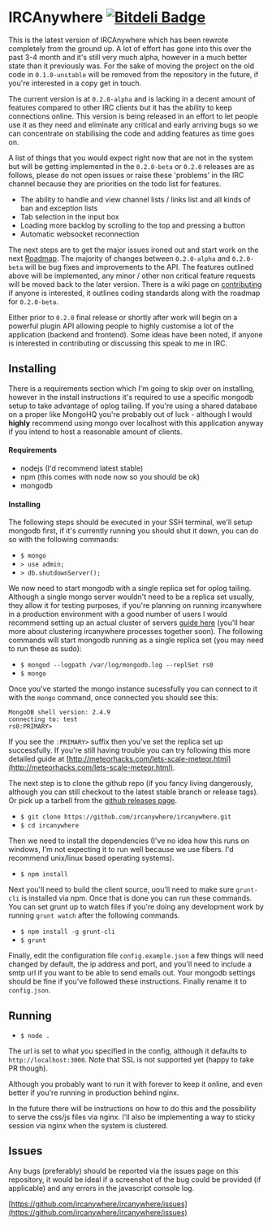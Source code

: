 IRCAnywhere [![Bitdeli Badge](https://d2weczhvl823v0.cloudfront.net/ircanywhere/ircanywhere/trend.png)](https://bitdeli.com/free "Bitdeli Badge")
===

This is the latest version of IRCAnywhere which has been rewrote completely from the ground up. A lot of effort has gone into this over the past 3-4 month and it's still very much alpha, however in a much better state than it previously was. For the sake of moving the project on the old code in `0.1.0-unstable` will be removed from the repository in the future, if you're interested in a copy get in touch.

The current version is at `0.2.0-alpha` and is lacking in a decent amount of features compared to other IRC clients but it has the ability to keep connections online. This version is being released in an effort to let people use it as they need and eliminate any critical and early arriving bugs so we can concentrate on stabilising the code and adding features as time goes on.

A list of things that you would expect right now that are not in the system but will be getting implemented in the `0.2.0-beta` or `0.2.0` releases are as follows, please do not open issues or raise these 'problems' in the IRC channel because they are priorities on the todo list for features.

  * The ability to handle and view channel lists / links list and all kinds of ban and exception lists
  * Tab selection in the input box
  * Loading more backlog by scrolling to the top and pressing a button
  * Automatic websocket reconnection

The next steps are to get the major issues ironed out and start work on the next [Roadmap](https://github.com/ircanywhere/ircanywhere/wiki/0.2.0-beta-Roadmap). The majority of changes between `0.2.0-alpha` and `0.2.0-beta` will be bug fixes and improvements to the API. The features outlined above will be implemented, any minor / other non critical feature requests will be moved back to the later version. There is a wiki page on [contributing](https://github.com/ircanywhere/ircanywhere/wiki/Contributing) if anyone is interested, it outlines coding standards along with the roadmap for `0.2.0-beta`.

Either prior to `0.2.0` final release or shortly after work will begin on a powerful plugin API allowing people to highly customise a lot of the application (backend and frontend). Some ideas have been noted, if anyone is interested in contributing or discussing this speak to me in IRC.

## Installing

There is a requirements section which I'm going to skip over on installing, however in the install instructions it's required to use a specific mongodb setup to take advantage of oplog tailing. If you're using a shared database on  a proper like MongoHQ you're probably out of luck - although I would **highly** recommend using mongo over localhost with this application anyway if you intend to host  a reasonable amount of clients.

#### Requirements

  * nodejs (I'd recommend latest stable)
  * npm (this comes with node now so you should be ok)
  * mongodb

#### Installing

The following steps should be executed in your SSH terminal, we'll setup mongodb first, if it's currently running you should shut it down, you can do so with the following commands:

  * `$ mongo`
  * `> use admin;`
  * `> db.shutdownServer();`

We now need to start mongodb with a single replica set for oplog tailing. Although a single mongo server wouldn't need to be a replica set usually, they allow it for testing purposes, if you're planning on running ircanywhere in a production environment with a good number of users I would recommend setting up an actual cluster of servers [guide here](https://docs.google.com/document/d/1rJ1Hi6Q9oQXPRrROJkL9xO-CQR7Unk1mPN4SHtSiY08/edit#heading=h.wivau77ttb0a) (you'll hear more about clustering ircanywhere processes together soon). The following commands will start mongodb running as a single replica set (you may need to run these as sudo):

  * `$ mongod --logpath /var/log/mongodb.log --replSet rs0`
  * `$ mongo`

Once you've started the mongo instance sucessfully you can connect to it with the `mongo` command, once connected you should see this:

```
MongoDB shell version: 2.4.9
connecting to: test
rs0:PRIMARY>
```

If you see the `:PRIMARY>` suffix then you've set the replica set up successfully. If you're still having trouble you can try following this more detailed guide at [http://meteorhacks.com/lets-scale-meteor.html](http://meteorhacks.com/lets-scale-meteor.html).

The next step is to clone the github repo (if you fancy living dangerously, although you can still checkout to the latest stable branch or release tags). Or pick up a tarbell from the [github releases page](https://github.com/ircanywhere/ircanywhere/releases).

  * `$ git clone https://github.com/ircanywhere/ircanywhere.git`
  * `$ cd ircanywhere`

Then we need to install the dependencies (I've no idea how this runs on windows, I'm not expecting it to run well because we use fibers. I'd recommend unix/linux based operating systems).

  * `$ npm install`

Next you'll need to build the client source, uou'll need to make sure `grunt-cli` is installed via npm. Once that is done you can run these commands. You can set grunt up to watch files if you're doing any development work by running `grunt watch` after the following commands.

  * `$ npm install -g grunt-cli`
  * `$ grunt`

Finally, edit the configuration file `config.example.json` a few things will need changed by default, the ip address and port, and you'll need to include a smtp url if you want to be able to send emails out. Your mongodb settings should be fine if you've followed these instructions. Finally rename it to `config.json`.

## Running

  * `$ node .`

The url is set to what you specified in the config, although it defaults to `http://localhost:3000`. Note that SSL is not supported yet (happy to take  PR though).

Although you probably want to run it with forever to keep it online, and even better if you're running in production behind nginx.

In the future there will be instructions on how to do this and the possibility to serve the css/js files via nginx. I'll also be implementing a way to sticky session via nginx when the system is clustered.

## Issues

Any bugs (preferably) should be reported via the issues page on this repository, it would be ideal if a screenshot of the bug could be provided (if applicable) and any errors in the javascript console log.

[https://github.com/ircanywhere/ircanywhere/issues](https://github.com/ircanywhere/ircanywhere/issues)